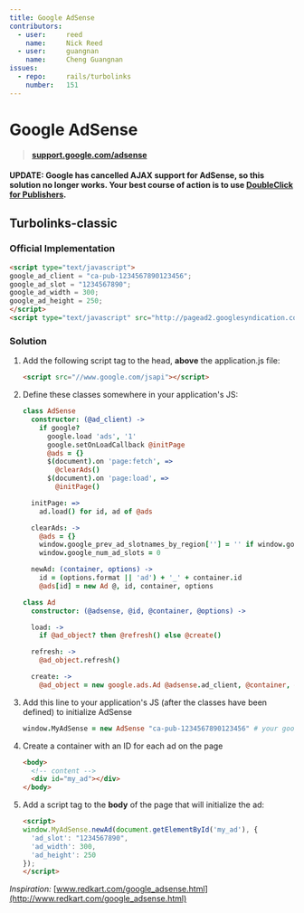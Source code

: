 ```yaml
---
title: Google AdSense
contributors:
  - user:     reed
    name:     Nick Reed
  - user:     guangnan
    name:     Cheng Guangnan
issues:
  - repo:     rails/turbolinks
    number:   151
---
```


# Google AdSense

> **[support.google.com/adsense](https://support.google.com/adsense/bin/answer.py?hl=en&answer=181947&topic=29033&parent=28893&rd=1)**

#### UPDATE: Google has cancelled AJAX support for AdSense, so this solution no longer works.  Your best course of action is to use [DoubleClick for Publishers](/doubleclick_for_publishers.html).  

## Turbolinks-classic

### Official Implementation

```html
<script type="text/javascript">
google_ad_client = "ca-pub-1234567890123456";
google_ad_slot = "1234567890";
google_ad_width = 300;
google_ad_height = 250;
</script>
<script type="text/javascript" src="http://pagead2.googlesyndication.com/pagead/show_ads.js"></script>
```

### Solution

1. Add the following script tag to the head, **above** the application.js file:

    ```html
    <script src="//www.google.com/jsapi"></script>
    ```

2. Define these classes somewhere in your application's JS:

    ```coffeescript
    class AdSense
      constructor: (@ad_client) ->
        if google?
          google.load 'ads', '1'
          google.setOnLoadCallback @initPage
          @ads = {}
          $(document).on 'page:fetch', =>
            @clearAds()
          $(document).on 'page:load', =>
            @initPage()

      initPage: =>
        ad.load() for id, ad of @ads

      clearAds: ->
        @ads = {}
        window.google_prev_ad_slotnames_by_region[''] = '' if window.google_prev_ad_slotnames_by_region
        window.google_num_ad_slots = 0

      newAd: (container, options) ->
        id = (options.format || 'ad') + '_' + container.id
        @ads[id] = new Ad @, id, container, options
    ```
    ```coffeescript
    class Ad
      constructor: (@adsense, @id, @container, @options) ->

      load: ->
        if @ad_object? then @refresh() else @create()

      refresh: ->
        @ad_object.refresh()

      create: ->
        @ad_object = new google.ads.Ad @adsense.ad_client, @container, @options
    ```

3. Add this line to your application's JS  (after the classes have been defined) to initialize AdSense

    ```coffeescript
    window.MyAdSense = new AdSense "ca-pub-1234567890123456" # your google_ad_client id
    ```

4. Create a container with an ID for each ad on the page

    ```html
    <body>
      <!-- content -->
      <div id="my_ad"></div>
    </body>
    ```

5. Add a script tag to the **body** of the page that will initialize the ad:

    ```html
    <script>
    window.MyAdSense.newAd(document.getElementById('my_ad'), {
      'ad_slot': "1234567890",
      'ad_width': 300,
      'ad_height': 250
    });
    </script>
    ```


*Inspiration:* [www.redkart.com/google_adsense.html](http://www.redkart.com/google_adsense.html)
